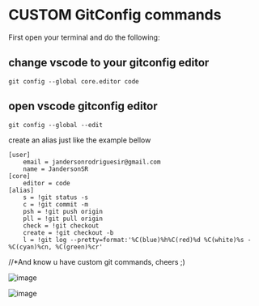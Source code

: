 # CUSTOM GitConfig commands

First open your terminal and do the following:

change vscode to your gitconfig editor
---
 ```git config --global core.editor code ``` 
   
open vscode gitconfig editor
 ---
```git config --global --edit ```               


create an alias just like the example bellow

```
[user]
	email = jandersonrodriguesir@gmail.com
	name = JandersonSR
[core]
	editor = code
[alias]
	s = !git status -s
	c = !git commit -m
	psh = !git push origin
	pll = !git pull origin
	check = !git checkout
	create = !git checkout -b
	l = !git log --pretty=format:'%C(blue)%h%C(red)%d %C(white)%s -%C(cyan)%cn, %C(green)%cr'
```

//*And know u have custom git commands, cheers ;)

![image](https://user-images.githubusercontent.com/45982396/193343140-9de9e40f-d3fc-4e28-a549-4fb5be3e589d.png)

![image](https://user-images.githubusercontent.com/45982396/193343921-50788b7a-c75b-4086-a446-322dd92da9a0.png)
